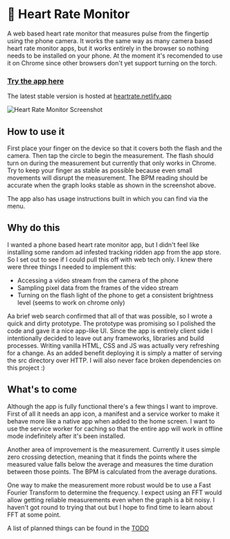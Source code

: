 # 💓 Heart Rate Monitor

A web based heart rate monitor that measures pulse from the fingertip using the phone camera. It works the same way as many camera based heart rate monitor apps, but it works entirely in the browser so nothing needs to be installed on your phone. At the moment it's recomended to use it on Chrome since other browsers don't yet support turning on the torch.

### [Try the app here](https://heartrate.netlify.app)

The latest stable version is hosted at [heartrate.netlify.app](https://heartrate.netlify.app)

![Heart Rate Monitor Screenshot](https://raw.githubusercontent.com/richrd/heart-rate-monitor/master/screenshots/screenshot-1.png)

## How to use it

First place your finger on the device so that it covers both the flash and the camera. Then tap the circle to begin the measurement. The flash should turn on during the measurement but currently that only works in Chrome. Try to keep your finger as stable as possible because even small movements will disrupt the measurement. The BPM reading should be accurate when the graph looks stable as shown in the screenshot above.

The app also has usage instructions built in which you can find via the menu.

## Why do this

I wanted a phone based heart rate monitor app, but I didn't feel like installing some random ad infested tracking ridden app from the app store. So I set out to see if I could pull this off with web tech only. I knew there were three things I needed to implement this:

-   Accessing a video stream from the camera of the phone
-   Sampling pixel data from the frames of the video stream
-   Turning on the flash light of the phone to get a consistent brightness level (seems to work on chrome only)

Aa brief web search confirmed that all of that was possible, so I wrote a quick and dirty prototype. The prototype was promising so I polished the code and gave it a nice app-like UI. Since the app is entirely client side I intentionally decided to leave out any frameworks, libraries and build processes. Writing vanilla HTML, CSS and JS was actually very refreshing for a change. As an added benefit deploying it is simply a matter of serving the src directory over HTTP. I will also never face broken dependencies on this project :)

## What's to come

Although the app is fully functional there's a few things I want to improve. First of all it needs an app icon, a manifest and a service worker to make it behave more like a native app when added to the home screen. I want to use the service worker for caching so that the entire app will work in offline mode indefinitely after it's been installed.

Another area of improvement is the measurement. Currently it uses simple zero crossing detection, meaning that it finds the points where the measured value falls below the average and measures the time duration between those points. The BPM is calculated from the average durations.

One way to make the measurement more robust would be to use a Fast Fourier Transform to determine the frequency. I expect using an FFT would allow getting reliable measurements even when the graph is a bit noisy. I haven't got round to trying that out but I hope to find time to learn about FFT at some point.

A list of planned things can be found in the [TODO](TODO.md)
